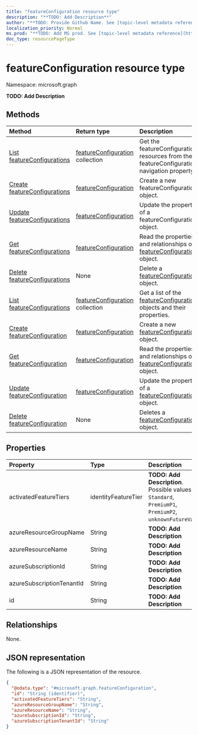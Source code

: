 ```yaml
---
title: "featureConfiguration resource type"
description: "**TODO: Add Description**"
author: "**TODO: Provide Github Name. See [topic-level metadata reference](https://msgo.azurewebsites.net/add/document/guidelines/metadata.html#topic-level-metadata)**"
localization_priority: Normal
ms.prod: "**TODO: Add MS prod. See [topic-level metadata reference](https://msgo.azurewebsites.net/add/document/guidelines/metadata.html#topic-level-metadata)**"
doc_type: resourcePageType
---
```


# featureConfiguration resource type

Namespace: microsoft.graph

**TODO: Add Description**

## Methods
|Method|Return type|Description|
|:---|:---|:---|
|[List featureConfigurations](../api/identitycontainer-list-featureconfigurations.md)|[featureConfiguration](../resources/featureconfiguration.md) collection|Get the featureConfiguration resources from the featureConfigurations navigation property.|
|[Create featureConfigurations](../api/identitycontainer-post-featureconfigurations.md)|[featureConfiguration](../resources/featureconfiguration.md)|Create a new featureConfiguration object.|
|[Update featureConfigurations](../api/identitycontainer-update-featureconfigurations.md)|[featureConfiguration](../resources/featureconfiguration.md)|Update the properties of a featureConfigurations object.|
|[Get featureConfigurations](../api/identitycontainer-get-featureconfiguration.md)|[featureConfiguration](../resources/featureconfiguration.md)|Read the properties and relationships of a [featureConfiguration](../resources/featureconfiguration.md) object.|
|[Delete featureConfigurations](../api/identitycontainer-delete-featureconfigurations.md)|None|Delete a [featureConfiguration](../resources/featureconfiguration.md) object.|
|[List featureConfigurations](../api/featureconfiguration-list.md)|[featureConfiguration](../resources/featureconfiguration.md) collection|Get a list of the [featureConfiguration](../resources/featureconfiguration.md) objects and their properties.|
|[Create featureConfiguration](../api/featureconfiguration-create.md)|[featureConfiguration](../resources/featureconfiguration.md)|Create a new [featureConfiguration](../resources/featureconfiguration.md) object.|
|[Get featureConfiguration](../api/featureconfiguration-get.md)|[featureConfiguration](../resources/featureconfiguration.md)|Read the properties and relationships of a [featureConfiguration](../resources/featureconfiguration.md) object.|
|[Update featureConfiguration](../api/featureconfiguration-update.md)|[featureConfiguration](../resources/featureconfiguration.md)|Update the properties of a [featureConfiguration](../resources/featureconfiguration.md) object.|
|[Delete featureConfiguration](../api/featureconfiguration-delete.md)|None|Deletes a [featureConfiguration](../resources/featureconfiguration.md) object.|

## Properties
|Property|Type|Description|
|:---|:---|:---|
|activatedFeatureTiers|identityFeatureTier|**TODO: Add Description**. Possible values are: `Standard`, `PremiumP1`, `PremiumP2`, `unknownFutureValue`.|
|azureResourceGroupName|String|**TODO: Add Description**|
|azureResourceName|String|**TODO: Add Description**|
|azureSubscriptionId|String|**TODO: Add Description**|
|azureSubscriptionTenantId|String|**TODO: Add Description**|
|id|String|**TODO: Add Description**|

## Relationships
None.

## JSON representation
The following is a JSON representation of the resource.
<!-- {
  "blockType": "resource",
  "keyProperty": "id",
  "@odata.type": "microsoft.graph.featureConfiguration",
  "baseType": "",
  "openType": false
}
-->
``` json
{
  "@odata.type": "#microsoft.graph.featureConfiguration",
  "id": "String (identifier)",
  "activatedFeatureTiers": "String",
  "azureResourceGroupName": "String",
  "azureResourceName": "String",
  "azureSubscriptionId": "String",
  "azureSubscriptionTenantId": "String"
}
```

